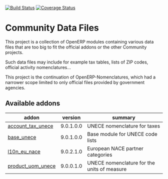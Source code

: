 [![Build Status](https://travis-ci.org/OCA/community-data-files.svg?branch=9.0)](https://travis-ci.org/OCA/community-data-files)
[![Coverage Status](https://coveralls.io/repos/OCA/community-data-files/badge.png?branch=9.0)](https://coveralls.io/r/OCA/community-data-files?branch=9.0)

Community Data Files
====================


This project is a collection of OpenERP modules containing various data files
that are too big to fit the official addons or the other Community projects.

Such data files may include for example tax tables, lists of ZIP codes,
official activity nomenclatures...

This project is the continuation of OpenERP-Nomenclatures, which had a narrower
scope limited to only official files provided by government agencies.

[//]: # (addons)

Available addons
----------------
addon | version | summary
--- | --- | ---
[account_tax_unece](account_tax_unece/) | 9.0.1.0.0 | UNECE nomenclature for taxes
[base_unece](base_unece/) | 9.0.1.0.0 | Base module for UNECE code lists
[l10n_eu_nace](l10n_eu_nace/) | 9.0.2.1.0 | European NACE partner categories
[product_uom_unece](product_uom_unece/) | 9.0.0.1.0 | UNECE nomenclature for the units of measure

[//]: # (end addons)
